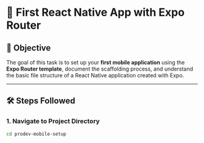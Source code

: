 # 🚀 First React Native App with Expo Router

## 📌 Objective
The goal of this task is to set up your **first mobile application** using the **Expo Router template**, document the scaffolding process, and understand the basic file structure of a React Native application created with Expo.

---

## 🛠️ Steps Followed

### 1. Navigate to Project Directory
```bash
cd prodev-mobile-setup
